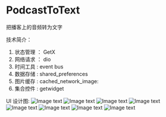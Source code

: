 # PodcastToText
把播客上的音频转为文字


技术简介：

1. 状态管理 ： GetX 
2. 网络请求 ： dio
3. 时间工具 :  event bus
4. 数据存储 :  shared_preferences
5. 图片缓存 :  cached_network_image:
6. 集合控件 :  getwidget




UI 设计图:
![Image text](https://github.com/linhaosheng/PodcastToText/tree/main/design_img/IMG_1248.PNG)
![Image text](https://github.com/linhaosheng/PodcastToText/tree/main/design_img/IMG_1247.PNG)
![Image text](https://github.com/linhaosheng/PodcastToText/tree/main/design_img/IMG_1246.PNG)
![Image text](https://github.com/linhaosheng/PodcastToText/tree/main/design_img/IMG_1245.PNG)
![Image text](https://github.com/linhaosheng/PodcastToText/tree/main/design_img/IMG_1244.PNG)
![Image text](https://github.com/linhaosheng/PodcastToText/tree/main/design_img/IMG_1243.PNG)
![Image text](https://github.com/linhaosheng/PodcastToText/tree/main/design_img/IMG_1242.PNG)
![Image text](https://github.com/linhaosheng/PodcastToText/tree/main/design_img/IMG_1241.PNG)
